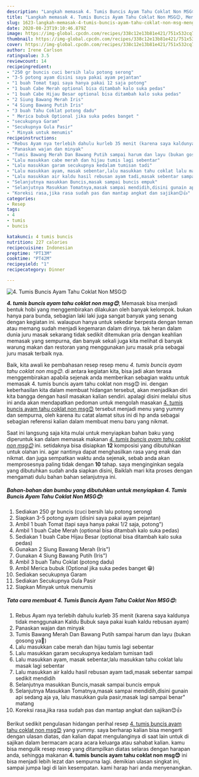 ```yaml
---
description: "Langkah memasak 4. Tumis Buncis Ayam Tahu Coklat Non MSG😊, Menggugah Selera"
title: "Langkah memasak 4. Tumis Buncis Ayam Tahu Coklat Non MSG😊, Menggugah Selera"
slug: 1623-langkah-memasak-4-tumis-buncis-ayam-tahu-coklat-non-msg-menggugah-selera
date: 2020-08-23T19:10:46.879Z
image: https://img-global.cpcdn.com/recipes/338c12e13b81e421/751x532cq70/4-tumis-buncis-ayam-tahu-coklat-non-msg😊-foto-resep-utama.jpg
thumbnail: https://img-global.cpcdn.com/recipes/338c12e13b81e421/751x532cq70/4-tumis-buncis-ayam-tahu-coklat-non-msg😊-foto-resep-utama.jpg
cover: https://img-global.cpcdn.com/recipes/338c12e13b81e421/751x532cq70/4-tumis-buncis-ayam-tahu-coklat-non-msg😊-foto-resep-utama.jpg
author: Irene Carlson
ratingvalue: 3.5
reviewcount: 14
recipeingredient:
- "250 gr buncis cuci bersih lalu potong serong"
- "3-5 potong ayam disini saya pakai ayam pejantan"
- "1 buah Tomat tapi saya hanya pakai 12 saja potong"
- "1 buah Cabe Merah optional bisa ditambah kalo suka pedas"
- "1 buah Cabe Hijau Besar optional bisa ditambah kalo suka pedas"
- "2 Siung Bawang Merah Iris"
- "4 Siung Bawang Putih Iris"
- "3 buah Tahu Coklat potong dadu"
- " Merica bubuk Optional jika suka pedes banget "
- "secukupnya Garam"
- "Secukupnya Gula Pasir"
- " Minyak untuk menumis"
recipeinstructions:
- "Rebus Ayam nya terlebih dahulu kurleb 35 menit (karena saya kaldunya tidak menggunakan Kaldu Bubuk saya pakai kuah kaldu rebusan ayam)"
- "Panaskan wajan dan minyak"
- "Tumis Bawang Merah Dan Bawang Putih sampai harum dan layu (bukan gosong ya🤭)"
- "Lalu masukkan cabe merah dan hijau tumis lagi sebentar"
- "Lalu masukkan garam secukupnya kedalam tumisan tadi"
- "Lalu masukkan ayam, masak sebentar,lalu masukkan tahu coklat lalu masak lagi sebentar"
- "Lalu masukkan air kaldu hasil rebusan ayam tadi,masak sebentar sampai sedikit mendidih"
- "Selanjutnya masukkan Buncis,masak sampai buncis empuk"
- "Selanjutnya Masukkan Tomatnya,masak sampai mendidih,disini gunain api sedang aja ya, lalu masukkan gula pasir,masak lagi sampai benar&#34; matang"
- "Koreksi rasa,jika rasa sudah pas dan mantap angkat dan sajikan😊👍"
categories:
- Resep
tags:
- 4
- tumis
- buncis

katakunci: 4 tumis buncis 
nutrition: 227 calories
recipecuisine: Indonesian
preptime: "PT13M"
cooktime: "PT42M"
recipeyield: "1"
recipecategory: Dinner

---
```



![4. Tumis Buncis Ayam Tahu Coklat Non MSG😊](https://img-global.cpcdn.com/recipes/338c12e13b81e421/751x532cq70/4-tumis-buncis-ayam-tahu-coklat-non-msg😊-foto-resep-utama.jpg)

<b><i>4. tumis buncis ayam tahu coklat non msg😊</i></b>, Memasak bisa menjadi bentuk hobi yang menggembirakan dilakukan oleh banyak kelompok. bukan hanya para bunda, sebagian laki laki juga sangat banyak yang senang dengan kegiatan ini. walaupun hanya untuk sekedar berpesta dengan teman atau memang sudah menjadi kegemaran dalam dirinya. tak heran dalam dunia juru masak sekarang tidak sedikit ditemukan pria dengan keahlian memasak yang sempurna, dan banyak sekali juga kita melihat di banyak warung makan dan restoran yang menggunakan juru masak pria sebagai juru masak terbaik nya.



Baik, kita awali ke pembahasan resep resep menu <i>4. tumis buncis ayam tahu coklat non msg😊</i>. di antara kegiatan kita, bisa jadi akan terasa menggembirakan apabila sejenak anda memberikan sebagian waktu untuk memasak 4. tumis buncis ayam tahu coklat non msg😊 ini. dengan keberhasilan kita dalam membuat hidangan tersebut, akan menjadikan diri kita bangga dengan hasil masakan kalian sendiri. apalagi disini melalui situs ini anda akan mendapatkan pedoman untuk mengolah masakan <u>4. tumis buncis ayam tahu coklat non msg😊</u> tersebut menjadi menu yang yummy dan sempurna, oleh karena itu catat alamat situs ini di hp anda sebagai sebagian referensi kalian dalam membuat menu baru yang nikmat.


Saat ini langsung saja kita mulai untuk menyiapkan bahan baku yang diperuntuk kan dalam memasak makanan <u><i>4. tumis buncis ayam tahu coklat non msg😊</i></u> ini. setidaknya bisa disiapkan <b>12</b> komposisi yang dibutuhkan untuk olahan ini. agar nantinya dapat menghasilkan rasa yang enak dan nikmat. dan juga sempatkan waktu anda sejenak, sebab anda akan memprosesnya paling tidak dengan <b>10</b> tahap. saya menginginkan segala yang dibutuhkan sudah anda siapkan disini, Baiklah mari kita proses dengan mengamati dulu bahan bahan selanjutnya ini.

<!--inarticleads1-->

##### Bahan-bahan dan bumbu yang dibutuhkan untuk menyiapkan 4. Tumis Buncis Ayam Tahu Coklat Non MSG😊:

1. Sediakan 250 gr buncis (cuci bersih lalu potong serong)
1. Siapkan 3-5 potong ayam (disini saya pakai ayam pejantan)
1. Ambil 1 buah Tomat (tapi saya hanya pakai 1/2 saja, potong&#34;)
1. Ambil 1 buah Cabe Merah (optional bisa ditambah kalo suka pedas)
1. Sediakan 1 buah Cabe Hijau Besar (optional bisa ditambah kalo suka pedas)
1. Gunakan 2 Siung Bawang Merah (Iris&#34;)
1. Gunakan 4 Siung Bawang Putih (Iris&#34;)
1. Ambil 3 buah Tahu Coklat (potong dadu)
1. Ambil  Merica bubuk (Optional jika suka pedes banget 😁)
1. Sediakan secukupnya Garam
1. Sediakan Secukupnya Gula Pasir
1. Siapkan  Minyak untuk menumis




<!--inarticleads2-->

##### Tata cara membuat 4. Tumis Buncis Ayam Tahu Coklat Non MSG😊:

1. Rebus Ayam nya terlebih dahulu kurleb 35 menit (karena saya kaldunya tidak menggunakan Kaldu Bubuk saya pakai kuah kaldu rebusan ayam)
1. Panaskan wajan dan minyak
1. Tumis Bawang Merah Dan Bawang Putih sampai harum dan layu (bukan gosong ya🤭)
1. Lalu masukkan cabe merah dan hijau tumis lagi sebentar
1. Lalu masukkan garam secukupnya kedalam tumisan tadi
1. Lalu masukkan ayam, masak sebentar,lalu masukkan tahu coklat lalu masak lagi sebentar
1. Lalu masukkan air kaldu hasil rebusan ayam tadi,masak sebentar sampai sedikit mendidih
1. Selanjutnya masukkan Buncis,masak sampai buncis empuk
1. Selanjutnya Masukkan Tomatnya,masak sampai mendidih,disini gunain api sedang aja ya, lalu masukkan gula pasir,masak lagi sampai benar&#34; matang
1. Koreksi rasa,jika rasa sudah pas dan mantap angkat dan sajikan😊👍




Berikut sedikit pengulasan hidangan perihal resep <u>4. tumis buncis ayam tahu coklat non msg😊</u> yang yummy. saya berharap kalian bisa mengerti dengan ulasan diatas, dan kalian dapat mengulanginya di saat lain untuk di sajikan dalam bermacam acara acara keluarga atau sahabat kalian. kamu bisa mengulik resep resep yang ditampilkan diatas selaras dengan harapan anda, sehingga makanan <b>4. tumis buncis ayam tahu coklat non msg😊</b> ini bisa menjadi lebih lezat dan sempurna lagi. demikian ulasan singkat ini, sampai jumpa lagi di lain kesempatan. kami harap hari anda menyenangkan.
